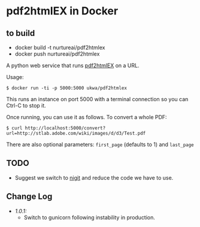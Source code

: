 pdf2htmlEX in Docker
====================

## to build

* docker build -t nurtureai/pdf2htmlex
* docker push nurtureai/pdf2htmlex

A python web service that runs [pdf2htmlEX][1] on a URL.

Usage:

    $ docker run -ti -p 5000:5000 ukwa/pdf2htmlex

This runs an instance on port 5000 with a terminal connection so you can Ctrl-C to stop it.

Once running, you can use it as follows. To convert a whole PDF:

    $ curl http://localhost:5000/convert?url=http://stlab.adobe.com/wiki/images/d/d3/Test.pdf

There are also optional parameters: ```first_page``` (defaults to 1) and ```last_page```

TODO
----

* Suggest we switch to [nigit][2] and reduce the code we have to use.

[1]: http://coolwanglu.github.io/pdf2htmlEX/
[2]: https://github.com/lukasmartinelli/nigit

Change Log
----------

* *1.0.1:*
    * Switch to gunicorn following instability in production.
